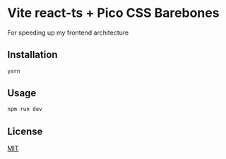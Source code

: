 # Vite react-ts + Pico CSS Barebones 

For speeding up my frontend architecture

## Installation

```bash
yarn 
```

## Usage

```bash
npm run dev
```

## License

[MIT](https://choosealicense.com/licenses/mit/)
